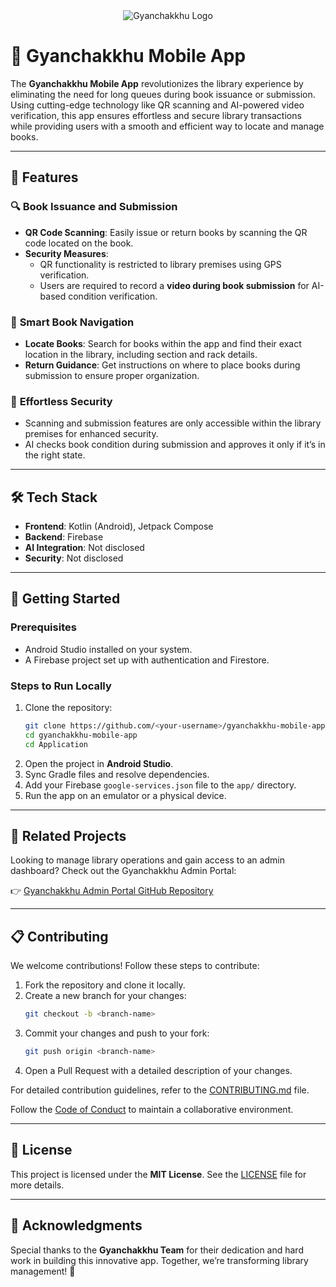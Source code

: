 <div align="center">
  <img src="https://github.com/Parnab03/Gyanchakkhu-admin/blob/main/Gyanchakhhu_logo_white.svg" alt="Gyanchakkhu Logo" />
</div>

# 📱 Gyanchakkhu Mobile App

The **Gyanchakkhu Mobile App** revolutionizes the library experience by eliminating the need for long queues during book issuance or submission. Using cutting-edge technology like QR scanning and AI-powered video verification, this app ensures effortless and secure library transactions while providing users with a smooth and efficient way to locate and manage books.

---

## 🌟 Features

### 🔍 **Book Issuance and Submission**
- **QR Code Scanning**: Easily issue or return books by scanning the QR code located on the book.
- **Security Measures**:
  - QR functionality is restricted to library premises using GPS verification.
  - Users are required to record a **video during book submission** for AI-based condition verification.

### 📖 **Smart Book Navigation**
- **Locate Books**: Search for books within the app and find their exact location in the library, including section and rack details.
- **Return Guidance**: Get instructions on where to place books during submission to ensure proper organization.

### 🔐 **Effortless Security**
- Scanning and submission features are only accessible within the library premises for enhanced security.
- AI checks book condition during submission and approves it only if it’s in the right state.

---

## 🛠 Tech Stack

- **Frontend**: Kotlin (Android), Jetpack Compose
- **Backend**: Firebase
- **AI Integration**: Not disclosed
- **Security**: Not disclosed

---

## 🚀 Getting Started

### Prerequisites
- Android Studio installed on your system.
- A Firebase project set up with authentication and Firestore.

### Steps to Run Locally
1. Clone the repository:
   ```bash
   git clone https://github.com/<your-username>/gyanchakkhu-mobile-app.git
   cd gyanchakkhu-mobile-app
   cd Application
   ```
2. Open the project in **Android Studio**.
3. Sync Gradle files and resolve dependencies.
4. Add your Firebase `google-services.json` file to the `app/` directory.
5. Run the app on an emulator or a physical device.

---

## 🔗 Related Projects

Looking to manage library operations and gain access to an admin dashboard? Check out the Gyanchakkhu Admin Portal:

👉 [Gyanchakkhu Admin Portal GitHub Repository](https://github.com/Parnab03/Gyanchakkhu-admin/tree/main)

---

## 📋 Contributing

We welcome contributions! Follow these steps to contribute:
1. Fork the repository and clone it locally.
2. Create a new branch for your changes:
   ```bash
   git checkout -b <branch-name>
   ```
3. Commit your changes and push to your fork:
   ```bash
   git push origin <branch-name>
   ```
4. Open a Pull Request with a detailed description of your changes.

For detailed contribution guidelines, refer to the [CONTRIBUTING.md](./CONTRIBUTING.md) file.

Follow the [Code of Conduct](./CODE_OF_CONDUCT.md) to maintain a collaborative environment.

---

## 📄 License

This project is licensed under the **MIT License**. See the [LICENSE](./LICENSE) file for more details.

---

## 🙌 Acknowledgments

Special thanks to the **Gyanchakkhu Team** for their dedication and hard work in building this innovative app. Together, we’re transforming library management! 🚀
